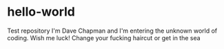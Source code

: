 # hello-world
Test repository
I'm Dave Chapman and I'm entering the unknown world of coding. Wish me luck!
Change your fucking haircut or get in the sea
